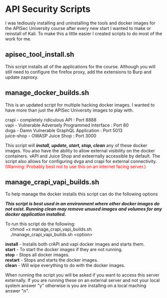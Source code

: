 # API Security Scripts

I was tediously installing and uninstalling the tools and docker images for the APISec University course after every new start I wanted to make or reinstall of Kali. To make this a little easier I created scripts to do most of the work for me.

## apisec_tool_install.sh

This script installs all of the applications for the course. Although you will still need to configure the firefox proxy, add the extensions to Burp and update zaproxy. 

## manage_docker_builds.sh

This is an updated script for multiple hacking docker images. I wanted to have more than just the APISec University images to play with. 

crapi - completely ridiculous API : Port 8888  
vapi - Vulnerable Adversely Programmed Interface : Port 80  
dvga - Damn Vulnerable GraphQL Application : Port 5013  
juice-shop - OWASP Juice Shop : Port 3000  

This script will ***install, update, start, stop, clean*** any of these docker images. You also have the ability to allow external visibility on the docker containers. vAPI and Juice Shop and exteernally accessible by default. The script also allows for configuring dvga and crapi for external connectivity. <span style="color:red">(Warning: Probably best not to use this on an internet facing server.)</span>

## manage_crapi_vapi_builds.sh

To help manage the docker installs this script can do the following options

***This script is best used in an environment where other docker images do not exist. Running clean may remove unused images and volumes for any docker application installed.***


To run this script do the following:  
&nbsp;&nbsp;&nbsp;&nbsp;chmod +x manage_crapi_vapi_builds.sh  
&nbsp;&nbsp;&nbsp;&nbsp;./manage_crapi_vapi_builds.sh \<option\>

**install** - Installs both crAPI and vapi docker images and starts them.  
**start** - To start the docker images if they are not running.  
**stop** - Stops all docker images.  
**restart** - Stops and starts the docker images.  
**clean** - Will wipe everything to do with the docker images.  

When running the script you will be asked if you want to access this server externally. If you are running these on an external server and not your local system answer "y" otherwise is you are installing on a local maching answer "n".

